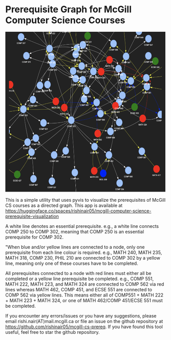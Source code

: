 # Prerequisite Graph for McGill Computer Science Courses

<img src="Prereq_Graph.png" alt="McGill CS courses" class="center" height=500 width=500>

This is a simple utility that uses pyvis to visualize the prerequisites of McGill CS courses as a directed graph. This app is available at <a href="https://huggingface.co/spaces/rishinair05/mcgill-computer-science-prerequisite-visualization"> https://huggingface.co/spaces/rishinair05/mcgill-computer-science-prerequisite-visualization</a>

A white line denotes an essential prerequisite. e.g., a white line connects COMP 250 to COMP 302, meaning that COMP 250 is an essential prerequisite for COMP 302.

"When blue and/or yellow lines are connected to a node, only one prerequisite from each line colour is required. e.g., MATH 240, MATH 235, MATH 318, COMP 230, PHIL 210 are connected to COMP 302 by a yellow line, meaning only one of these courses have to be completed.

All prerequisites connected to a node with red lines must either all be completed or a yellow line prerequisite be completed. e.g., COMP 551, MATH 222, MATH 223, and MATH 324 are connected to COMP 562 via red lines whereas MATH 462, COMP 451, and ECSE 551 are connected to COMP 562 via yellow lines. This means either all of COMP551 + MATH 222 + MATH 223 + MATH 324, or one of MATH 462/COMP 451/ECSE 551 must be completed.

If you encounter any errors/issues or you have any suggestions, please email rishi.nair(AT)mail.mcgill.ca or file an issue on the github repository at https://github.com/rishinair05/mcgill-cs-prereq. If you have found this tool useful, feel free to star the github repository.
